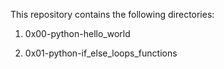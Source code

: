 This repository contains the following directories:

1) 0x00-python-hello_world

2) 0x01-python-if_else_loops_functions
